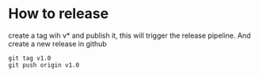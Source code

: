 
# How to release

create a tag wih v* and publish it, this will trigger the release pipeline.
And create a new release in github

```
git tag v1.0
git push origin v1.0
```